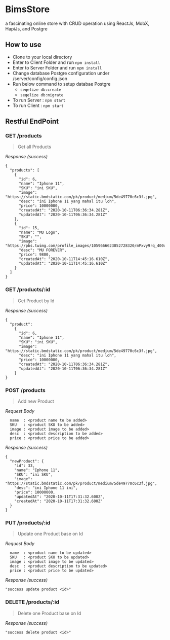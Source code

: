 # BimsStore
a fascinating online store with CRUD operation using ReactJs, MobX, HapiJs, and Postgre

## How to use
- Clone to your local directory
- Enter to Client Folder and run `npm install`
- Enter to Server Folder and run `npm install`
- Change database Postgre configuration under /server/config/config.json 
- Run below command to setup databae Postgre
  - `seqelize db:create`
  - `seqelize db:migrate`
- To run Server : `npm start`
- To run Client : `npm start`

## Restful EndPoint

### GET /products
> Get all Products

_Response (success)_
```
{
  "products": [
    {
      "id": 6,
      "name": "Iphone 11",
      "SKU": "ini SKU",
      "image": "https://static.bmdstatic.com/pk/product/medium/5de49770c6c3f.jpg",
      "desc": "ini Iphone 11 yang mahal itu loh",
      "price": 10000000,
      "createdAt": "2020-10-11T06:36:34.281Z",
      "updatedAt": "2020-10-11T06:36:34.281Z"
    },
    {
      "id": 15,
      "name": "MU Logo",
      "SKU": "",
      "image": "https://pbs.twimg.com/profile_images/1059666623852728320/mPxvy9rq_400x400.jpg",
      "desc": "MU FOREVER",
      "price": 9800,
      "createdAt": "2020-10-11T14:45:16.610Z",
      "updatedAt": "2020-10-11T14:45:16.610Z"
    }
  ]
}
```

### GET /products/:id
> Get Product by Id

_Response (success)_
```
{
  "product":
    {
      "id": 6,
      "name": "Iphone 11",
      "SKU": "ini SKU",
      "image": "https://static.bmdstatic.com/pk/product/medium/5de49770c6c3f.jpg",
      "desc": "ini Iphone 11 yang mahal itu loh",
      "price": 10000000,
      "createdAt": "2020-10-11T06:36:34.281Z",
      "updatedAt": "2020-10-11T06:36:34.281Z"
    }
}
```

### POST /products
> Add new Product

_Request Body_
```
  name  : <product name to be added>
  SKU   : <product SKU to be added>
  image : <product image to be added>
  desc  : <product description to be added>
  price : <product price to be added>
```

_Response (success)_
```
{
  "newProduct": {
    "id": 33,
    "name": "Iphone 11",
    "SKU": "ini SKU",
    "image": "https://static.bmdstatic.com/pk/product/medium/5de49770c6c3f.jpg",
    "desc": "ini Iphone 11 ini",
    "price": 10000000,
    "updatedAt": "2020-10-11T17:31:32.600Z",
    "createdAt": "2020-10-11T17:31:32.600Z"
  }
}
```

### PUT /products/:id
> Update one Product base on Id

_Request Body_
```
  name  : <product name to be updated>
  SKU   : <product SKU to be updated>
  image : <product image to be updated>
  desc  : <product description to be updated>
  price : <product price to be updated>
```

_Response (success)_
```
"success update product <id>"
```

### DELETE /products/:id
> Delete one Product base on Id

_Response (success)_
```
"success delete product <id>"
```
